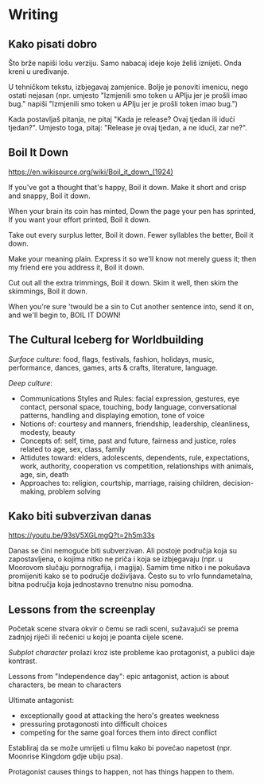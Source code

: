 # Writing

## Kako pisati dobro

Što brže napiši lošu verziju. Samo nabacaj ideje koje želiš iznijeti. Onda kreni u uređivanje.

U tehničkom tekstu, izbjegavaj zamjenice. Bolje je ponoviti imenicu, nego ostati nejasan (npr. umjesto "Izmjenili smo token u APIju jer je prošli imao bug." napiši "Izmjenili smo token u APIju jer je prošli token imao bug.")

Kada postavljaš pitanja, ne pitaj "Kada je release? Ovaj tjedan ili idući tjedan?". Umjesto toga, pitaj: "Release je ovaj tjedan, a ne idući, zar ne?".

## Boil It Down

https://en.wikisource.org/wiki/Boil_it_down_(1924)

If you've got a thought that's happy,
Boil it down.
Make it short and crisp and snappy,
Boil it down.

When your brain its coin has minted,
Down the page your pen has sprinted,
If you want your effort printed,
Boil it down.

Take out every surplus letter,
Boil it down.
Fewer syllables the better,
Boil it down.

Make your meaning plain.
Express it so we'll know not merely guess it;
then my friend ere you address it,
Boil it down.

Cut out all the extra trimmings,
Boil it down.
Skim it well, then skim the skimmings,
Boil it down.

When you're sure 'twould be a sin to
Cut another sentence into,
send it on, and we'll begin to,
BOIL IT DOWN!


## The Cultural Iceberg for Worldbuilding

*Surface culture*: food, flags, festivals, fashion, holidays, music, performance, dances, games, arts & crafts, literature, language.

*Deep culture*:
* Communications Styles and Rules: facial expression, gestures, eye contact, personal space, touching, body language, conversational patterns, handling and displaying emotion, tone of voice
* Notions of: courtesy and manners, friendship, leadership, cleanliness, modesty, beauty
* Concepts of: self, time, past and future, fairness and justice, roles related to age, sex, class, family
* Attidutes toward: elders, adolescents, dependents, rule, expectations, work, authority, cooperation vs competition, relationships with animals, age, sin, death
* Approaches to: religion, courtship, marriage, raising children, decision-making, problem solving

## Kako biti subverzivan danas

https://youtu.be/93sV5XGLmgQ?t=2h5m33s

Danas se čini nemoguće biti subverzivan. Ali postoje područja koja su zapostavljena, o kojima nitko ne priča i koja se izbjegavaju (npr. u Moorovom slučaju pornografija, i magija). Samim time nitko i ne pokušava promijeniti kako se to područje doživljava. Često su to vrlo funndametalna, bitna područja koja jednostavno trenutno nisu pomodna.

## Lessons from the screenplay

Početak scene stvara okvir o čemu se radi sceni, sužavajući se prema zadnjoj riječi ili rečenici u kojoj je poanta cijele scene.

*Subplot character* prolazi kroz iste probleme kao protagonist, a publici daje kontrast.

Lessons from "Independence day": epic antagonist, action is about characters, be mean to characters

Ultimate antagonist:
* exceptionally good at attacking the hero's greates weekness
* pressuring protagonosti into difficult choices
* competing for the same goal forces them into direct conflict

Establiraj da se može umrijeti u filmu kako bi povećao napetost (npr. Moonrise Kingdom gdje ubiju psa).

Protagonist causes things to happen, not has things happen to them.
